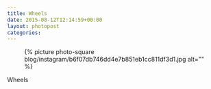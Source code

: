 ```yaml
---
title: Wheels
date: 2015-08-12T12:14:59+00:00
layout: photopost
categories:
---
```


<figure class="photo photo--square">
  {% picture photo-square blog/instagram/b6f07db746dd4e7b851eb1cc811df3d1.jpg alt="" %}
</figure>

Wheels
